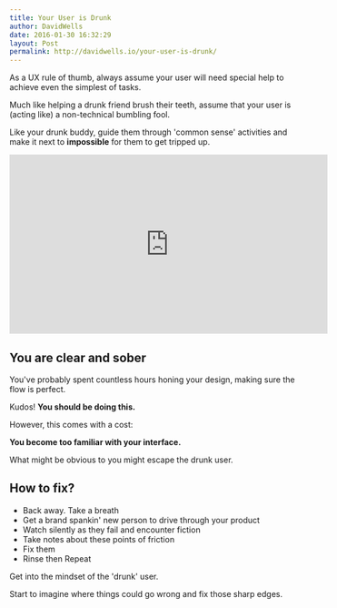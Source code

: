 ```yaml
---
title: Your User is Drunk
author: DavidWells
date: 2016-01-30 16:32:29
layout: Post
permalink: http://davidwells.io/your-user-is-drunk/
---
```


As a UX rule of thumb, always assume your user will need special help to achieve even the simplest of tasks.

Much like helping a drunk friend brush their teeth, assume that your user is (acting like) a non-technical bumbling fool.

Like your drunk buddy, guide them through 'common sense' activities and make it next to **impossible** for them to get tripped up.

<iframe width="560" height="315" src="https://www.youtube.com/embed/r2CbbBLVaPk" frameborder="0" allow="autoplay; encrypted-media" allowfullscreen></iframe>

<br/>

## You are clear and sober

You've probably spent countless hours honing your design, making sure the flow is perfect.

Kudos! **You should be doing this.**

However, this comes with a cost:

**You become too familiar with your interface.**

What might be obvious to you might escape the drunk user.

## How to fix?

- Back away. Take a breath
- Get a brand spankin' new person to drive through your product
- Watch silently as they fail and encounter fiction
- Take notes about these points of friction
- Fix them
- Rinse then Repeat

Get into the mindset of the 'drunk' user.

Start to imagine where things could go wrong and fix those sharp edges.
